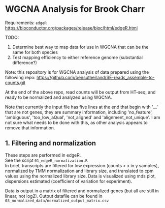 # **WGCNA Analysis for Brook Charr** #

Requirements:
`edgeR` https://bioconductor.org/packages/release/bioc/html/edgeR.html



TODO:    
1. Determine best way to map data for use in WGCNA that can be the same for both species    
2. Test mapping efficiency to either reference genome (substantial difference?)    


Note: this repository is for WGCNA analysis of data prepared using the following repo:
https://github.com/bensutherland/SE-reads_assemble-to-counts.git

At the end of the above repo, read counts will be output from HT-seq, and ready to be normalized and analyzed using WGCNA.

Note that currently the input file has five lines at the end that begin with '__' that are not genes, they are summary information, including 'no_feature', 'ambiguous', 'too_low_aQual', 'not_aligned' and 'alignment_not_unique'. I am not sure what needs to be done with this, as other analysis appears to remove that information.


## 1. Filtering and normalization ##
These steps are performed in edgeR.   
See the script `01_edgeR_normalization.R`   
In brief, transcripts are filtered for low expression (counts > x in y samples), normalized by TMM normalization and library size, and translated to cpm values using the normalized library size.
Data is visualized using mds plot, dispersions estimated (coefficient of variation for experiment).

Data is output in a matrix of filtered and normalized genes (but all are still in linear, not log2).
Output datafile can be found in `03_normalized_data/normalized_output_matrix.csv`

